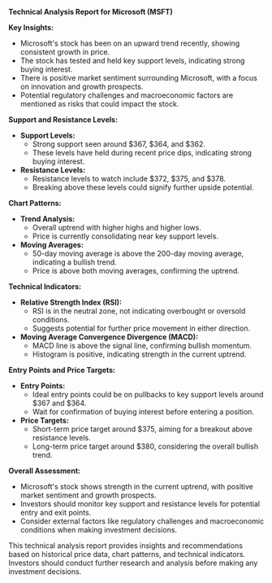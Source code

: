 **Technical Analysis Report for Microsoft (MSFT)**

**Key Insights:**
- Microsoft's stock has been on an upward trend recently, showing consistent growth in price.
- The stock has tested and held key support levels, indicating strong buying interest.
- There is positive market sentiment surrounding Microsoft, with a focus on innovation and growth prospects.
- Potential regulatory challenges and macroeconomic factors are mentioned as risks that could impact the stock.

**Support and Resistance Levels:**
- **Support Levels:** 
  - Strong support seen around $367, $364, and $362.
  - These levels have held during recent price dips, indicating strong buying interest.
- **Resistance Levels:** 
  - Resistance levels to watch include $372, $375, and $378.
  - Breaking above these levels could signify further upside potential.

**Chart Patterns:**
- **Trend Analysis:** 
  - Overall uptrend with higher highs and higher lows.
  - Price is currently consolidating near key support levels.
- **Moving Averages:** 
  - 50-day moving average is above the 200-day moving average, indicating a bullish trend.
  - Price is above both moving averages, confirming the uptrend.

**Technical Indicators:**
- **Relative Strength Index (RSI):** 
  - RSI is in the neutral zone, not indicating overbought or oversold conditions.
  - Suggests potential for further price movement in either direction.
- **Moving Average Convergence Divergence (MACD):** 
  - MACD line is above the signal line, confirming bullish momentum.
  - Histogram is positive, indicating strength in the current uptrend.

**Entry Points and Price Targets:**
- **Entry Points:** 
  - Ideal entry points could be on pullbacks to key support levels around $367 and $364.
  - Wait for confirmation of buying interest before entering a position.
- **Price Targets:** 
  - Short-term price target around $375, aiming for a breakout above resistance levels.
  - Long-term price target around $380, considering the overall bullish trend.

**Overall Assessment:**
- Microsoft's stock shows strength in the current uptrend, with positive market sentiment and growth prospects.
- Investors should monitor key support and resistance levels for potential entry and exit points.
- Consider external factors like regulatory challenges and macroeconomic conditions when making investment decisions.

This technical analysis report provides insights and recommendations based on historical price data, chart patterns, and technical indicators. Investors should conduct further research and analysis before making any investment decisions.